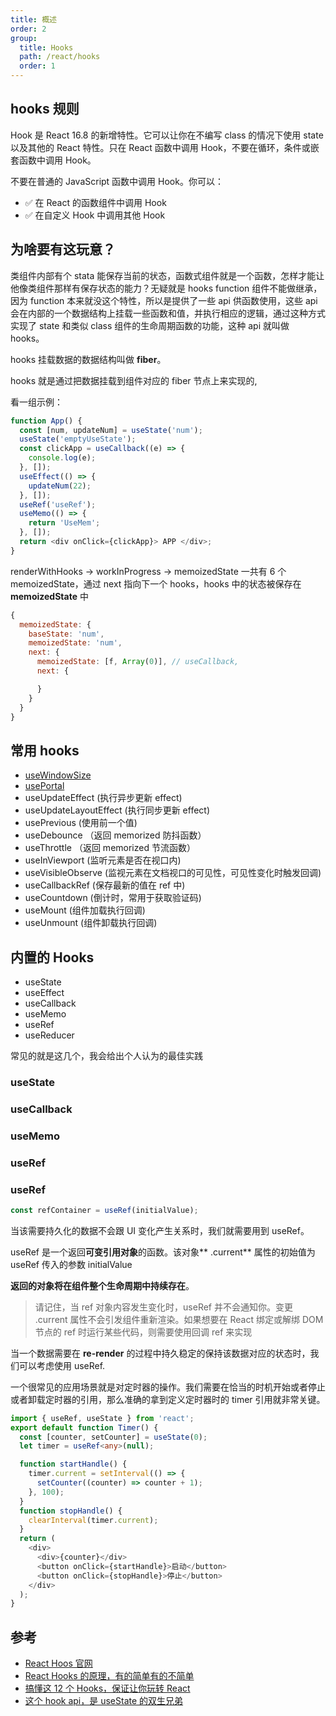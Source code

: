 ```yaml
---
title: 概述
order: 2
group:
  title: Hooks
  path: /react/hooks
  order: 1
---
```


## hooks 规则

Hook 是 React 16.8 的新增特性。它可以让你在不编写 class 的情况下使用 state 以及其他的 React 特性。只在 React 函数中调用 Hook，不要在循环，条件或嵌套函数中调用 Hook。

不要在普通的 JavaScript 函数中调用 Hook。你可以：

- ✅ 在 React 的函数组件中调用 Hook
- ✅ 在自定义 Hook 中调用其他 Hook

## 为啥要有这玩意？

类组件内部有个 stata 能保存当前的状态，函数式组件就是一个函数，怎样才能让他像类组件那样有保存状态的能力？无疑就是 hooks function 组件不能做继承，因为 function 本来就没这个特性，所以是提供了一些 api 供函数使用，这些 api 会在内部的一个数据结构上挂载一些函数和值，并执行相应的逻辑，通过这种方式实现了 state 和类似 class 组件的生命周期函数的功能，这种 api 就叫做 hooks。

hooks 挂载数据的数据结构叫做 **fiber**。

hooks 就是通过把数据挂载到组件对应的 fiber 节点上来实现的,

看一组示例：

```js
function App() {
  const [num, updateNum] = useState('num');
  useState('emptyUseState');
  const clickApp = useCallback((e) => {
    console.log(e);
  }, []);
  useEffect(() => {
    updateNum(22);
  }, []);
  useRef('useRef');
  useMemo(() => {
    return 'UseMem';
  }, []);
  return <div onClick={clickApp}> APP </div>;
}
```

renderWithHooks -> workInProgress -> memoizedState 一共有 6 个 memoizedState，通过 next 指向下一个 hooks，hooks 中的状态被保存在 **memoizedState** 中

```js
{
  memoizedState: {
    baseState: 'num',
    memoizedState: 'num',
    next: {
      memoizedState: [f, Array(0)], // useCallback,
      next: {

      }
    }
  }
}
```

## 常用 hooks

- [useWindowSize](/react/hooks/use-window-size)
- [usePortal](/react/hooks/use-portal)
- useUpdateEffect (执行异步更新 effect)
- useUpdateLayoutEffect (执行同步更新 effect)
- usePrevious (使用前一个值)
- useDebounce （返回 memorized 防抖函数）
- useThrottle （返回 memorized 节流函数）
- useInViewport (监听元素是否在视口内)
- useVisibleObserve (监视元素在文档视口的可见性，可见性变化时触发回调)
- useCallbackRef (保存最新的值在 ref 中)
- useCountdown (倒计时，常用于获取验证码)
- useMount (组件加载执行回调)
- useUnmount (组件卸载执行回调)

## 内置的 Hooks

- useState
- useEffect
- useCallback
- useMemo
- useRef
- useReducer

常见的就是这几个，我会给出个人认为的最佳实践

### useState

### useCallback

### useMemo

### useRef

### useRef

```js
const refContainer = useRef(initialValue);
```

当该需要持久化的数据不会跟 UI 变化产生关系时，我们就需要用到 useRef。

useRef 是一个返回**可变引用对象**的函数。该对象** .current** 属性的初始值为 useRef 传入的参数 initialValue

**返回的对象将在组件整个生命周期中持续存在**。

> 请记住，当 ref 对象内容发生变化时，useRef 并不会通知你。变更 .current 属性不会引发组件重新渲染。如果想要在 React 绑定或解绑 DOM 节点的 ref 时运行某些代码，则需要使用回调 ref 来实现

当一个数据需要在 **re-render** 的过程中持久稳定的保持该数据对应的状态时，我们可以考虑使用 useRef.

一个很常见的应用场景就是对定时器的操作。我们需要在恰当的时机开始或者停止或者卸载定时器的引用，那么准确的拿到定义定时器时的 timer 引用就非常关键。

```ts
import { useRef, useState } from 'react';
export default function Timer() {
  const [counter, setCounter] = useState(0);
  let timer = useRef<any>(null);

  function startHandle() {
    timer.current = setInterval(() => {
      setCounter((counter) => counter + 1);
    }, 100);
  }
  function stopHandle() {
    clearInterval(timer.current);
  }
  return (
    <div>
      <div>{counter}</div>
      <button onClick={startHandle}>启动</button>
      <button onClick={stopHandle}>停止</button>
    </div>
  );
}
```

## 参考

- [React Hoos 官网](https://react.docschina.org/docs/hooks-rules.html)
- [React Hooks 的原理，有的简单有的不简单](https://mp.weixin.qq.com/s/u89G-Uas0mzZQsiWT_4EZQ)
- [搞懂这 12 个 Hooks，保证让你玩转 React](https://juejin.cn/post/7101486767336849421)
- [这个 hook api，是 useState 的双生兄弟](https://mp.weixin.qq.com/s/thGjdaR5IwhAwUWF4jPzmw)
